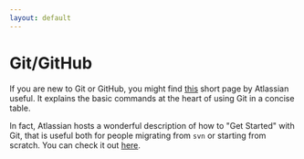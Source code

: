 ```yaml
---
layout: default
---
```


# Git/GitHub

If you are new to Git or GitHub, you might find
[this](https://www.atlassian.com/git/tutorials/svn-to-git-prepping-your-team-migration)
short page by Atlassian useful. It explains the basic commands at the heart of
using Git in a concise table.

In fact, Atlassian hosts a wonderful description of how to "Get Started" with
Git, that is useful both for people migrating from `svn` or starting from
scratch. You can check it out
[here](https://www.atlassian.com/git/tutorials/what-is-version-control).



